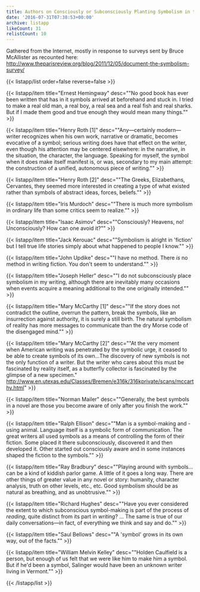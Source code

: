 ```yaml
---
title: Authors on Consciously or Subconsciously Planting Symbolism in their Work
date: '2016-07-31T07:38:53+00:00'
archive: listapp
likeCount: 31
relistCount: 10
---
```


Gathered from the Internet, mostly in response to surveys sent by Bruce McAllister as recounted here: http://www.theparisreview.org/blog/2011/12/05/document-the-symbolism-survey/

<!--more-->

{{< listapp/list order=false reverse=false >}}

   {{< listapp/item title="Ernest Hemingway"
      desc="\"No good book has ever been written that has in it symbols arrived at beforehand and stuck in. I tried to make a real old man, a real boy, a real sea and a real fish and real sharks. But if I made them good and true enough they would mean many things.\"" >}}

   {{< listapp/item title="Henry Roth [1]"
      desc="\"Any—certainly modern—writer recognizes when his own work, narrative or dramatic, becomes evocative of a symbol; serious writing does have that effect on the writer, even though his attention may be centered elsewhere: in the narrative, in the situation, the character, the language. Speaking for myself, the symbol when it does make itself manifest is, or was, secondary to my main attempt: the construction of a unified, autonomous piece of writing.\"" >}}

   {{< listapp/item title="Henry Roth [2]"
      desc="\"The Greeks, Elizabethans, Cervantes, they seemed more interested in creating a type of what existed rather than symbols of abstract ideas, forces, beliefs.\"" >}}

   {{< listapp/item title="Iris Murdoch"
      desc="\"There is much more symbolism in ordinary life than some critics seem to realize.\"" >}}

   {{< listapp/item title="Isaac Asimov"
      desc="\"Consciously? Heavens, no! Unconsciously? How can one avoid it?\"" >}}

   {{< listapp/item title="Jack Kerouac"
      desc="\"Symbolism is alright in 'fiction' but I tell true life stories simply about what happened to people I know.\"" >}}

   {{< listapp/item title="John Updike"
      desc="\"I have no method. There *is* no method in writing fiction. You don't seem to understand.\"" >}}

   {{< listapp/item title="Joseph Heller"
      desc="\"I do not subconsciously place symbolism in my writing, although there are inevitably many occasions when events acquire a meaning additional to the one originally intended.\"" >}}

   {{< listapp/item title="Mary McCarthy [1]"
      desc="\"If the story does not contradict the outline, overrun the pattern, break the symbols, like an insurrection against authority, it is surely a still birth. The natural symbolism of reality has more messages to communicate than the dry Morse code of the disengaged mind.\"" >}}

   {{< listapp/item title="Mary McCarthy [2]"
      desc="\"At the very moment when American writing was penetrated by the symbolic urge, it ceased to be able to create symbols of its own…The discovery of new symbols is not the only function of a writer. But the writer who cares about this must be fascinated by reality itself, as a butterfly collector is fascinated by the glimpse of a new specimen.\" http://www.en.utexas.edu/Classes/Bremen/e316k/316kprivate/scans/mccarthy.html" >}}

   {{< listapp/item title="Norman Mailer"
      desc="\"Generally, the best symbols in a novel are those you become aware of only after you finish the work.\"" >}}

   {{< listapp/item title="Ralph Ellison"
      desc="\"Man is a symbol-making and -using animal. Language itself is a symbolic form of communication. The great writers all used symbols as a means of controlling the form of their fiction. Some placed it there subconsciously, discovered it and then developed it. Other started out consciously aware and in some instances shaped the fiction to the symbols.\"" >}}

   {{< listapp/item title="Ray Bradbury"
      desc="\"Playing around with symbols…can be a kind of kiddish parlor game. A little of it goes a long way. There are other things of greater value in any novel or story: humanity, character analysis, truth on other levels, etc., etc. Good symbolism should be as natural as breathing, and as unobtrusive.\"" >}}

   {{< listapp/item title="Richard Hughes"
      desc="\"Have you ever considered the extent to which subconscious symbol-making is part of the process of *reading*, quite distinct from its part in *writing*? … The same is true of our daily conversations—in fact, of everything we think and say and do.\"" >}}

   {{< listapp/item title="Saul Bellows"
      desc="\"A 'symbol' grows in its own way, out of the facts.\"" >}}

   {{< listapp/item title="William Melvin Kelley"
      desc="\"Holden Caulfield is a person, but enough of us felt that we were like him to make him a symbol. But if he'd been a symbol, Salinger would have been an unknown writer living in Vermont.\"" >}}

{{< /listapp/list >}}
